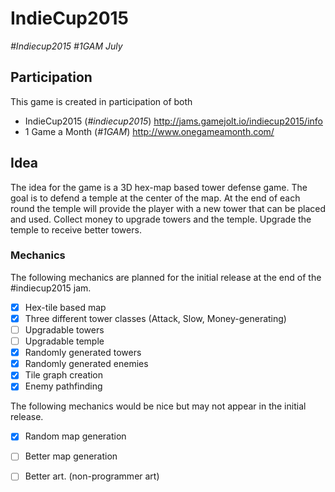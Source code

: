 # IndieCup2015
_#Indiecup2015 #1GAM July_

## Participation
This game is created in participation of both
+ IndieCup2015 (_#indiecup2015_) http://jams.gamejolt.io/indiecup2015/info
+ 1 Game a Month (_#1GAM_) http://www.onegameamonth.com/

## Idea 
The idea for the game is a 3D hex-map based tower defense game. The goal is to defend a temple at the center of the map. At the end of each round the temple will provide the player with a new tower that can be placed and used. Collect money to upgrade towers and the temple. Upgrade the temple to receive better towers.

### Mechanics
The following mechanics are planned for the initial release at the end of the #indiecup2015 jam.
- [x] Hex-tile based map
- [x] Three different tower classes (Attack, Slow, Money-generating)
- [ ] Upgradable towers
- [ ] Upgradable temple
- [x] Randomly generated towers
- [x] Randomly generated enemies
- [x] Tile graph creation 
- [x] Enemy pathfinding

The following mechanics would be nice but may not appear in the initial release.
- [x] Random map generation
- [ ] Better map generation
- [ ] Better art. (non-programmer art)



